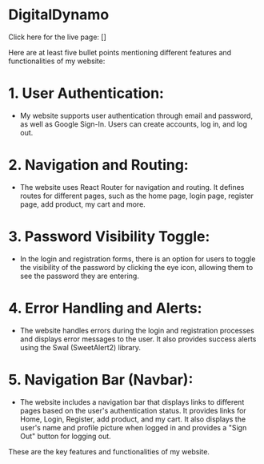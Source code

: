 # DigitalDynamo

Click here for the live page: []

Here are at least five bullet points mentioning different features and functionalities of my website:

# 1. User Authentication:
   - My website supports user authentication through email and password, as well as Google Sign-In. Users can create accounts, log in, and log out.

# 2. Navigation and Routing:
   - The website uses React Router for navigation and routing. It defines routes for different pages, such as the home page, login page, register page, add product, my cart and more.

# 3. Password Visibility Toggle:
   - In the login and registration forms, there is an option for users to toggle the visibility of the password by clicking the eye icon, allowing them to see the password they are entering.

# 4. Error Handling and Alerts:
   - The website handles errors during the login and registration processes and displays error messages to the user. It also provides success alerts using the Swal (SweetAlert2) library.

# 5. Navigation Bar (Navbar):
   - The website includes a navigation bar that displays links to different pages based on the user's authentication status. It provides links for Home, Login, Register, add product, and  my cart. It also displays the user's name and profile picture when logged in and provides a "Sign Out" button for logging out.

These are the key features and functionalities of my website.
